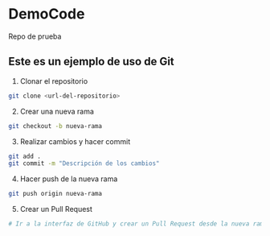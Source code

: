 # DemoCode
Repo de prueba

## Este es un ejemplo de uso de Git

1. Clonar el repositorio
```bash
git clone <url-del-repositorio>
```

2. Crear una nueva rama
```bash
git checkout -b nueva-rama
```

3. Realizar cambios y hacer commit
```bash
git add .
git commit -m "Descripción de los cambios"
```

4. Hacer push de la nueva rama
```bash
git push origin nueva-rama
```

5. Crear un Pull Request
```bash
# Ir a la interfaz de GitHub y crear un Pull Request desde la nueva rama
```
